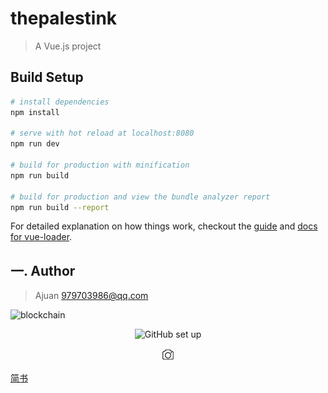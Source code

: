 # thepalestink

> A Vue.js project

## Build Setup

``` bash
# install dependencies
npm install

# serve with hot reload at localhost:8080
npm run dev

# build for production with minification
npm run build

# build for production and view the bundle analyzer report
npm run build --report
```

For detailed explanation on how things work, checkout the [guide](http://vuejs-templates.github.io/webpack/) and [docs for vue-loader](http://vuejs.github.io/vue-loader).



## 一. Author

> Ajuan <979703986@qq.com>

![blockchain](https://ss0.bdstatic.com/70cFvHSh_Q1YnxGkpoWK1HF6hhy/it/u=702257389,1274025419&fm=27&gp=0.jpg "区块链")

<center>

![GitHub set up](http://zh.mweb.im/asset/img/set-up-git.gif "图片Title")

![GitHub set up](/static/images/zp-icon.png "图片Title")

</center>

[简书](http://jianshu.com)
